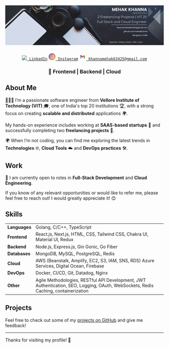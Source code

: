 # ![Mehak Khanna](./images/background.png)

<div align="center" id="badges">
  <code><a href="https://www.linkedin.com/in/mehakhanaa/" title="LinkedIn Profile"><img width="22" src="images/linkedin.svg"> LinkedIn</a></code>
  <code><a href="https://www.instagram.com/mehakhanaa" title="Instagram Profile"><img width="22" src="images/instagram.png"> Instagram</a></code>
  <code><a href="mailto:khannamehak63425@gmail.com" title="Mail"><img width="22" src="images/gmail.png"> khannamehak63425@gmail.com</a></code>
</div>

<h3 align="center">
🚀 Frontend | Backend | Cloud
</h3>

## About Me

🙋🏻‍♀️ I’m a passionate software engineer from **Vellore Institute of Technology (VIT)** 🎓, one of India's top 20 institutions 🏆, with a strong focus on creating **scalable and distributed** applications 🌍. 

My hands-on experience includes working at **SAAS-based startups** 🚀 and successfully completing two **freelancing projects** 💼.

🌍 When I’m not coding, you can find me exploring the latest trends in **Technologies** 🌐, **Cloud Tools** ☁️ and **DevOps practices** 🛠️.

## Work

💼 I am currently open to roles in **Full-Stack Development** and **Cloud Engineering**. 

If you know of any relevant opportunities or would like to refer me, please feel free to reach out! I would greatly appreciate it! 😊

## Skills

<div align="center">
  <table>
    <tr>
      <td><strong>Languages</strong></td>
      <td>Golang, C/C++, TypeScript</td>
    </tr>
    <tr>
      <td><strong>Frontend</strong></td>
      <td>React.js, Next.js, HTML, CSS, Tailwind CSS, Chakra UI, Material UI, Redux</td>
    </tr>
    <tr>
      <td><strong>Backend</strong></td>
      <td>Node.js, Express.js, Gin Gonic, Go Fiber</td>
    </tr>
    <tr>
      <td><strong>Databases</strong></td>
      <td>MongoDB, MySQL, PostgreSQL, Redis</td>
    </tr>
    <tr>
      <td><strong>Cloud</strong></td>
      <td>AWS (Beanstalk, Amplify, EC2, S3, IAM, SNS, RDS) Azure Services, Digital Ocean, Firebase</td>
    </tr>
    <tr>
      <td><strong>DevOps</strong></td>
      <td>Docker, CI/CD, Git, Datadog, Nginx </td>
    </tr>
    <tr>
      <td><strong>Other</strong></td>
      <td>Agile Methodologies, RESTful API Development, JWT Authentication, SEO, Logging, OAuth, WebSockets, Redis Caching, containerization</td>
    </tr>
  </table>
</div>



## Projects

Feel free to check out some of my [projects on GitHub](https://github.com/mehakhanaa?tab=repositories) and give me feedback! 

---

Thanks for visiting my profile! 🚀
